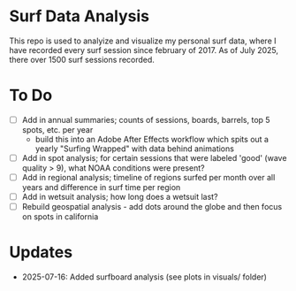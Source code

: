 # Surf Data Analysis

This repo is used to analyize and visualize my personal surf data, where I have recorded every surf session since february of 2017. 
As of July 2025, there over 1500 surf sessions recorded.

# To Do
- [ ] Add in annual summaries; counts of sessions, boards, barrels, top 5 spots, etc. per year
    - build this into an Adobe After Effects workflow which spits out a yearly "Surfing Wrapped" with data behind animations
- [ ] Add in spot analysis; for certain sessions that were labeled 'good' (wave quality > 9), what NOAA conditions were present?
- [ ] Add in regional analysis; timeline of regions surfed per month over all years and difference in surf time per region
- [ ] Add in wetsuit analysis; how long does a wetsuit last?
- [ ] Rebuild geospatial analysis - add dots around the globe and then focus on spots in california 

# Updates
- 2025-07-16: Added surfboard analysis (see plots in visuals/ folder)
